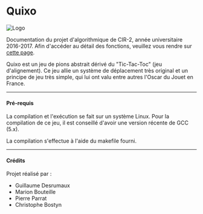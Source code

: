 # Quixo  
![Logo ](logo_isen_yncrea.jpg)

Documentation du projet d'algorithmique de CIR-2, année universitaire 2016-2017. Afin d'accéder au détail des fonctions, veuillez vous rendre sur [cette page](./files.html).

Quixo est un jeu de pions abstrait dérivé du "Tic-Tac-Toc" (jeu d'alignement).
Ce jeu allie un système de déplacement très original et un principe de jeu très simple, qui lui ont valu entre autres l'Oscar du Jouet en France. 

---
#### Pré-requis  

La compilation et l'exécution se fait sur un système Linux. 
Pour la compilation de ce jeu, il est conseillé d'avoir une version récente de GCC (5.x).

La compilation s'effectue à l'aide du makefile fourni.

---
#### Crédits
Projet réalisé par :  
- Guillaume Desrumaux
- Marion Bouteille
- Pierre Parrat
- Christophe Bostyn
